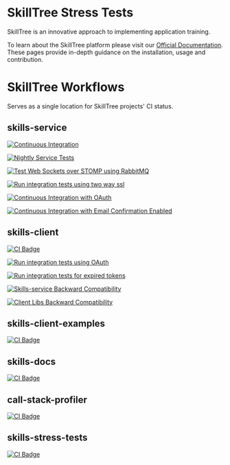 # SkillTree Stress Tests

SkillTree is an innovative approach to implementing application training.

To learn about the SkillTree platform please visit our [Official Documentation](https://code.nsa.gov/skills-docs/). 
These pages provide in-depth guidance on the installation, usage and contribution.    

# SkillTree Workflows

Serves as a single location for SkillTree projects' CI status.

## skills-service

[![Continuous Integration](https://github.com/NationalSecurityAgency/skills-service/actions/workflows/build-and-test.yml/badge.svg)](https://github.com/NationalSecurityAgency/skills-service/actions/workflows/build-and-test.yml)

[![Nightly Service Tests](https://github.com/NationalSecurityAgency/skills-service/actions/workflows/build-and-test-night-service-tests.yml/badge.svg)](https://github.com/NationalSecurityAgency/skills-service/actions/workflows/build-and-test-night-service-tests.yml)

[![Test Web Sockets over STOMP using RabbitMQ](https://github.com/NationalSecurityAgency/skills-service/actions/workflows/build-and-test-rabbitmq.yml/badge.svg)](https://github.com/NationalSecurityAgency/skills-service/actions/workflows/build-and-test-rabbitmq.yml)

[![Run integration tests using two way ssl](https://github.com/NationalSecurityAgency/skills-service/actions/workflows/build-and-test-ssl.yml/badge.svg)](https://github.com/NationalSecurityAgency/skills-service/actions/workflows/build-and-test-ssl.yml)

[![Continuous Integration with OAuth](https://github.com/NationalSecurityAgency/skills-service/actions/workflows/build-and-test-oauth.yml/badge.svg)](https://github.com/NationalSecurityAgency/skills-service/actions/workflows/build-and-test-oauth.yml)

[![Continuous Integration with Email Confirmation Enabled](https://github.com/NationalSecurityAgency/skills-service/actions/workflows/build-and-test-email-confirmation.yml/badge.svg)](https://github.com/NationalSecurityAgency/skills-service/actions/workflows/build-and-test-email-confirmation.yml)

## skills-client

[![CI Badge](https://github.com/NationalSecurityAgency/skills-client/workflows/Continuous%20Integration/badge.svg)](https://github.com/NationalSecurityAgency/skills-client/actions?query=workflow%3A%22Continuous+Integration%22)

[![Run integration tests using OAuth](https://github.com/NationalSecurityAgency/skills-client/workflows/Continuous%20Integration%20with%20OAuth/badge.svg)](https://github.com/NationalSecurityAgency/skills-client/actions?query=workflow%3A%22Continuous+Integration+with+OAuth%22)

[![Run integration tests for expired tokens](https://github.com/NationalSecurityAgency/skills-client/workflows/Continuous%20Integration%20expired%20token%20tests/badge.svg)](https://github.com/NationalSecurityAgency/skills-client/actions?query=workflow%3A%22Continuous+Integration+expired+token+tests%22)

[![Skills-service Backward Compatibility](https://github.com/NationalSecurityAgency/skills-client/workflows/Skills-service%20Backward%20Compatibility/badge.svg)](https://github.com/NationalSecurityAgency/skills-client/actions?query=workflow%3A%22Skills-service+Backward+Compatibility%22)

[![Client Libs Backward Compatibility](https://github.com/NationalSecurityAgency/skills-client/workflows/Client%20Libs%20Backward%20Compatibility/badge.svg)](https://github.com/NationalSecurityAgency/skills-client/actions?query=workflow%3A%22Client+Libs+Backward+Compatibility%22)


## skills-client-examples

[![CI Badge](https://github.com/NationalSecurityAgency/skills-client-examples/workflows/Continuous%20Integration/badge.svg)](https://github.com/NationalSecurityAgency/skills-client-examples/actions?query=workflow%3A%22Continuous+Integration%22)

## skills-docs

[![CI Badge](https://github.com/NationalSecurityAgency/skills-docs/workflows/Publish%20SkillTree%20Docs/badge.svg)](https://github.com/NationalSecurityAgency/skills-docs/actions?query=workflow%3A%22Publish+SkillTree+Docs%22)

## call-stack-profiler


[![CI Badge](https://github.com/NationalSecurityAgency/call-stack-profiler/workflows/Continuous%20Integration/badge.svg)](https://github.com/NationalSecurityAgency/call-stack-profiler/actions?query=workflow%3A%22Continuous+Integration%22)

## skills-stress-tests

[![CI Badge](https://github.com/NationalSecurityAgency/skills-stress-test/workflows/Continuous%20Integration/badge.svg)](https://github.com/NationalSecurityAgency/skills-stress-test/actions?query=workflow%3A%22Continuous+Integration%22)

